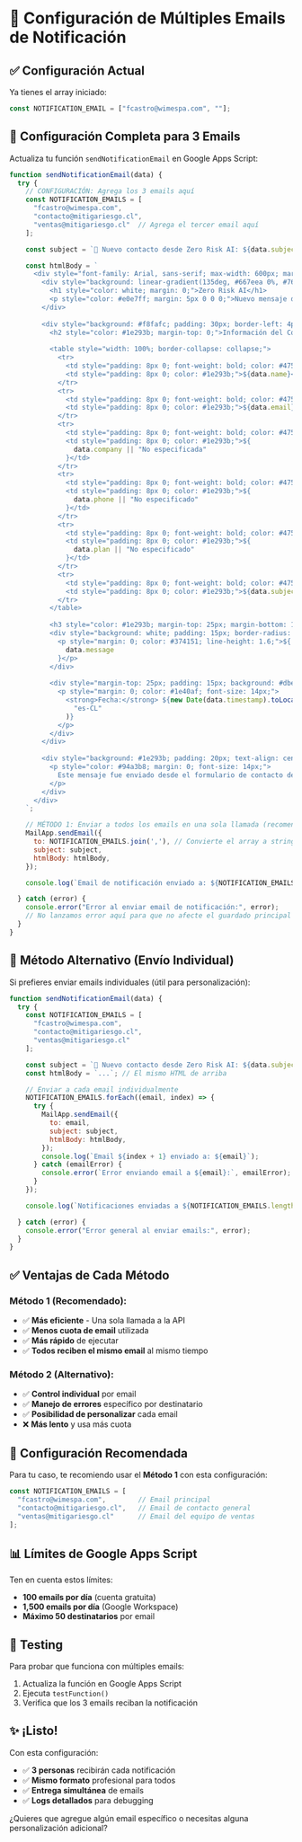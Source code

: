 # 📧 Configuración de Múltiples Emails de Notificación

## ✅ Configuración Actual
Ya tienes el array iniciado:
```javascript
const NOTIFICATION_EMAIL = ["fcastro@wimespa.com", ""];
```

## 🔧 Configuración Completa para 3 Emails

Actualiza tu función `sendNotificationEmail` en Google Apps Script:

```javascript
function sendNotificationEmail(data) {
  try {
    // CONFIGURACIÓN: Agrega los 3 emails aquí
    const NOTIFICATION_EMAILS = [
      "fcastro@wimespa.com",
      "contacto@mitigariesgo.cl", 
      "ventas@mitigariesgo.cl"  // Agrega el tercer email aquí
    ];

    const subject = `🔔 Nuevo contacto desde Zero Risk AI: ${data.subject}`;

    const htmlBody = `
      <div style="font-family: Arial, sans-serif; max-width: 600px; margin: 0 auto;">
        <div style="background: linear-gradient(135deg, #667eea 0%, #764ba2 100%); padding: 20px; text-align: center;">
          <h1 style="color: white; margin: 0;">Zero Risk AI</h1>
          <p style="color: #e0e7ff; margin: 5px 0 0 0;">Nuevo mensaje de contacto</p>
        </div>
        
        <div style="background: #f8fafc; padding: 30px; border-left: 4px solid #667eea;">
          <h2 style="color: #1e293b; margin-top: 0;">Información del Contacto</h2>
          
          <table style="width: 100%; border-collapse: collapse;">
            <tr>
              <td style="padding: 8px 0; font-weight: bold; color: #475569;">Nombre:</td>
              <td style="padding: 8px 0; color: #1e293b;">${data.name}</td>
            </tr>
            <tr>
              <td style="padding: 8px 0; font-weight: bold; color: #475569;">Email:</td>
              <td style="padding: 8px 0; color: #1e293b;">${data.email}</td>
            </tr>
            <tr>
              <td style="padding: 8px 0; font-weight: bold; color: #475569;">Empresa:</td>
              <td style="padding: 8px 0; color: #1e293b;">${
                data.company || "No especificada"
              }</td>
            </tr>
            <tr>
              <td style="padding: 8px 0; font-weight: bold; color: #475569;">Teléfono:</td>
              <td style="padding: 8px 0; color: #1e293b;">${
                data.phone || "No especificado"
              }</td>
            </tr>
            <tr>
              <td style="padding: 8px 0; font-weight: bold; color: #475569;">Plan de Interés:</td>
              <td style="padding: 8px 0; color: #1e293b;">${
                data.plan || "No especificado"
              }</td>
            </tr>
            <tr>
              <td style="padding: 8px 0; font-weight: bold; color: #475569;">Asunto:</td>
              <td style="padding: 8px 0; color: #1e293b;">${data.subject}</td>
            </tr>
          </table>
          
          <h3 style="color: #1e293b; margin-top: 25px; margin-bottom: 10px;">Mensaje:</h3>
          <div style="background: white; padding: 15px; border-radius: 8px; border: 1px solid #e2e8f0;">
            <p style="margin: 0; color: #374151; line-height: 1.6;">${
              data.message
            }</p>
          </div>
          
          <div style="margin-top: 25px; padding: 15px; background: #dbeafe; border-radius: 8px; border-left: 4px solid #3b82f6;">
            <p style="margin: 0; color: #1e40af; font-size: 14px;">
              <strong>Fecha:</strong> ${new Date(data.timestamp).toLocaleString(
                "es-CL"
              )}
            </p>
          </div>
        </div>
        
        <div style="background: #1e293b; padding: 20px; text-align: center;">
          <p style="color: #94a3b8; margin: 0; font-size: 14px;">
            Este mensaje fue enviado desde el formulario de contacto de Zero Risk AI
          </p>
        </div>
      </div>
    `;

    // MÉTODO 1: Enviar a todos los emails en una sola llamada (recomendado)
    MailApp.sendEmail({
      to: NOTIFICATION_EMAILS.join(','), // Convierte el array a string separado por comas
      subject: subject,
      htmlBody: htmlBody,
    });

    console.log(`Email de notificación enviado a: ${NOTIFICATION_EMAILS.join(', ')}`);

  } catch (error) {
    console.error("Error al enviar email de notificación:", error);
    // No lanzamos error aquí para que no afecte el guardado principal
  }
}
```

## 🔄 Método Alternativo (Envío Individual)

Si prefieres enviar emails individuales (útil para personalización):

```javascript
function sendNotificationEmail(data) {
  try {
    const NOTIFICATION_EMAILS = [
      "fcastro@wimespa.com",
      "contacto@mitigariesgo.cl", 
      "ventas@mitigariesgo.cl"
    ];

    const subject = `🔔 Nuevo contacto desde Zero Risk AI: ${data.subject}`;
    const htmlBody = `...`; // El mismo HTML de arriba

    // Enviar a cada email individualmente
    NOTIFICATION_EMAILS.forEach((email, index) => {
      try {
        MailApp.sendEmail({
          to: email,
          subject: subject,
          htmlBody: htmlBody,
        });
        console.log(`Email ${index + 1} enviado a: ${email}`);
      } catch (emailError) {
        console.error(`Error enviando email a ${email}:`, emailError);
      }
    });

    console.log(`Notificaciones enviadas a ${NOTIFICATION_EMAILS.length} destinatarios`);

  } catch (error) {
    console.error("Error general al enviar emails:", error);
  }
}
```

## ✅ Ventajas de Cada Método

### Método 1 (Recomendado):
- ✅ **Más eficiente** - Una sola llamada a la API
- ✅ **Menos cuota de email** utilizada
- ✅ **Más rápido** de ejecutar
- ✅ **Todos reciben el mismo email** al mismo tiempo

### Método 2 (Alternativo):
- ✅ **Control individual** por email
- ✅ **Manejo de errores** específico por destinatario
- ✅ **Posibilidad de personalizar** cada email
- ❌ **Más lento** y usa más cuota

## 🔧 Configuración Recomendada

Para tu caso, te recomiendo usar el **Método 1** con esta configuración:

```javascript
const NOTIFICATION_EMAILS = [
  "fcastro@wimespa.com",        // Email principal
  "contacto@mitigariesgo.cl",   // Email de contacto general
  "ventas@mitigariesgo.cl"      // Email del equipo de ventas
];
```

## 📊 Límites de Google Apps Script

Ten en cuenta estos límites:
- **100 emails por día** (cuenta gratuita)
- **1,500 emails por día** (Google Workspace)
- **Máximo 50 destinatarios** por email

## 🧪 Testing

Para probar que funciona con múltiples emails:

1. Actualiza la función en Google Apps Script
2. Ejecuta `testFunction()`
3. Verifica que los 3 emails reciban la notificación

## ✨ ¡Listo!

Con esta configuración:
- ✅ **3 personas** recibirán cada notificación
- ✅ **Mismo formato** profesional para todos
- ✅ **Entrega simultánea** de emails
- ✅ **Logs detallados** para debugging

¿Quieres que agregue algún email específico o necesitas alguna personalización adicional?